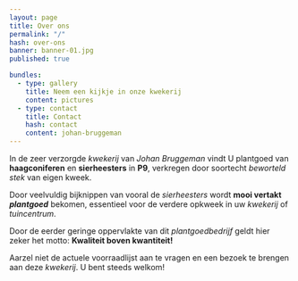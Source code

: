 ```yaml
---
layout: page
title: Over ons
permalink: "/"
hash: over-ons
banner: banner-01.jpg
published: true

bundles:
  - type: gallery
    title: Neem een kijkje in onze kwekerij
    content: pictures
  - type: contact
    title: Contact
    hash: contact
    content: johan-bruggeman
---
```


In de zeer verzorgde *kwekerij* van *Johan Bruggeman* vindt U plantgoed van **haagconiferen** en
**sierheesters** in **P9**, verkregen door soortecht *beworteld stek* van eigen kweek.

Door veelvuldig bijknippen van vooral de *sierheesters* wordt **mooi vertakt *plantgoed***
bekomen, essentieel voor de verdere opkweek in uw *kwekerij* of *tuincentrum*.

Door de eerder geringe oppervlakte van dit *plantgoedbedrijf* geldt hier zeker het motto:
**Kwaliteit boven kwantiteit!**

Aarzel niet de actuele voorraadlijst aan te vragen en een bezoek te brengen aan deze *kwekerij*.
U bent steeds welkom!
